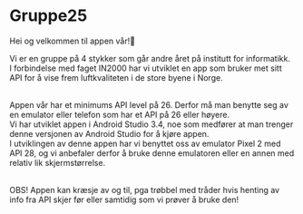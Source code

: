 # Gruppe25

<p>
Hei og  velkommen til appen vår!💛

Vi er en gruppe på 4 stykker som går andre året på institutt for informatikk. <br>
I forbindelse med faget IN2000 har vi utviklet en app som bruker met sitt API for å vise frem luftkvaliteten i de store byene i Norge.<br><br>

Appen vår har et minimums API level på 26. Derfor må man benytte seg av en emulator eller telefon som har et API på 26 eller høyere. <br>
Vi har utviklet appen i Android Studio 3.4, noe som medfører at man trenger denne versjonen av Android Studio for å kjøre appen. <br>
I utviklingen av denne appen har vi benyttet oss av emulator Pixel 2 med API 28, og vi anbefaler derfor å bruke denne emulatoren eller en annen med relativ lik skjermstørrelse. <br>

<br>
OBS! Appen kan kræsje av og til, pga trøbbel med tråder hvis henting av info fra API skjer før eller samtidig som vi prøver å bruke den!
<br> 

</p>
